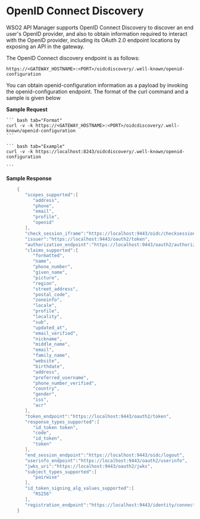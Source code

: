 # OpenID Connect Discovery

WSO2 API Manager supports OpenID Connect Discovery to discover an end user's OpenID provider, and also to obtain information required to interact with the OpenID provider, including its OAuth 2.0 endpoint locations by exposing an API in the gateway.

The OpenID Connect discovery endpoint is as follows:

`https://<GATEWAY_HOSTNAME>:<PORT>/oidcdiscovery/.well-known/openid-configuration`

You can obtain openid-configuration information as a payload by invoking the openid-configuration endpoint. The format of the curl command and a sample is given below

**Sample Request**

    ``` bash tab="Format"
    curl -v -k https://<GATEWAY_HOSTNAME>:<PORT>/oidcdiscovery/.well-known/openid-configuration
    ```

    ``` bash tab="Example"
    curl -v -k https://localhost:8243/oidcdiscovery/.well-known/openid-configuration

    ```

**Sample Response**

``` java
    {
       "scopes_supported":[
          "address",
          "phone",
          "email",
          "profile",
          "openid"
       ],
       "check_session_iframe":"https://localhost:9443/oidc/checksession",
       "issuer":"https://localhost:9443/oauth2/token",
       "authorization_endpoint":"https://localhost:9443/oauth2/authorize",
       "claims_supported":[
          "formatted",
          "name",
          "phone_number",
          "given_name",
          "picture",
          "region",
          "street_address",
          "postal_code",
          "zoneinfo",
          "locale",
          "profile",
          "locality",
          "sub",
          "updated_at",
          "email_verified",
          "nickname",
          "middle_name",
          "email",
          "family_name",
          "website",
          "birthdate",
          "address",
          "preferred_username",
          "phone_number_verified",
          "country",
          "gender",
          "iss",
          "acr"
       ],
       "token_endpoint":"https://localhost:9443/oauth2/token",
       "response_types_supported":[
          "id_token token",
          "code",
          "id_token",
          "token"
       ],
       "end_session_endpoint":"https://localhost:9443/oidc/logout",
       "userinfo_endpoint":"https://localhost:9443/oauth2/userinfo",
       "jwks_uri":"https://localhost:9443/oauth2/jwks",
       "subject_types_supported":[
          "pairwise"
       ],
       "id_token_signing_alg_values_supported":[
          "RS256"
       ],
       "registration_endpoint":"https://localhost:9443/identity/connect/register"
    }
```